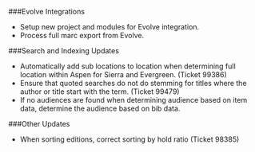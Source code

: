 ###Evolve Integrations
- Setup new project and modules for Evolve integration. 
- Process full marc export from Evolve.

###Search and Indexing Updates
- Automatically add sub locations to location when determining full location within Aspen for Sierra and Evergreen. (Ticket 99386)
- Ensure that quoted searches do not do stemming for titles where the author or title start with the term. (Ticket 99479)
- If no audiences are found when determining audience based on item data, determine the audience based on bib data.   

###Other Updates
- When sorting editions, correct sorting by hold ratio (Ticket 98385)